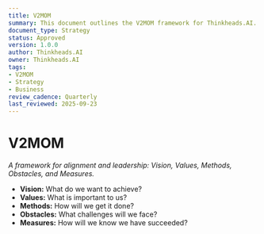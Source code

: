 ```yaml
---
title: V2MOM
summary: This document outlines the V2MOM framework for Thinkheads.AI.
document_type: Strategy
status: Approved
version: 1.0.0
author: Thinkheads.AI
owner: Thinkheads.AI
tags:
- V2MOM
- Strategy
- Business
review_cadence: Quarterly
last_reviewed: 2025-09-23
---
```

# V2MOM

*A framework for alignment and leadership: Vision, Values, Methods, Obstacles, and Measures.*

- **Vision:** What do we want to achieve?
- **Values:** What is important to us?
- **Methods:** How will we get it done?
- **Obstacles:** What challenges will we face?
- **Measures:** How will we know we have succeeded?
